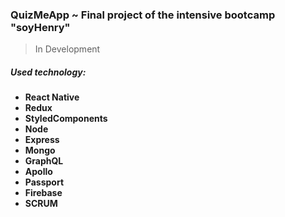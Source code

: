 ### QuizMeApp ~ Final project of the intensive bootcamp "soyHenry"

> In Development

##### Used technology:

-   **React Native**
-   **Redux**
-   **StyledComponents**
-   **Node**
-   **Express**
-   **Mongo**
-   **GraphQL**
-   **Apollo**
-   **Passport**
-   **Firebase**
-   **SCRUM**
